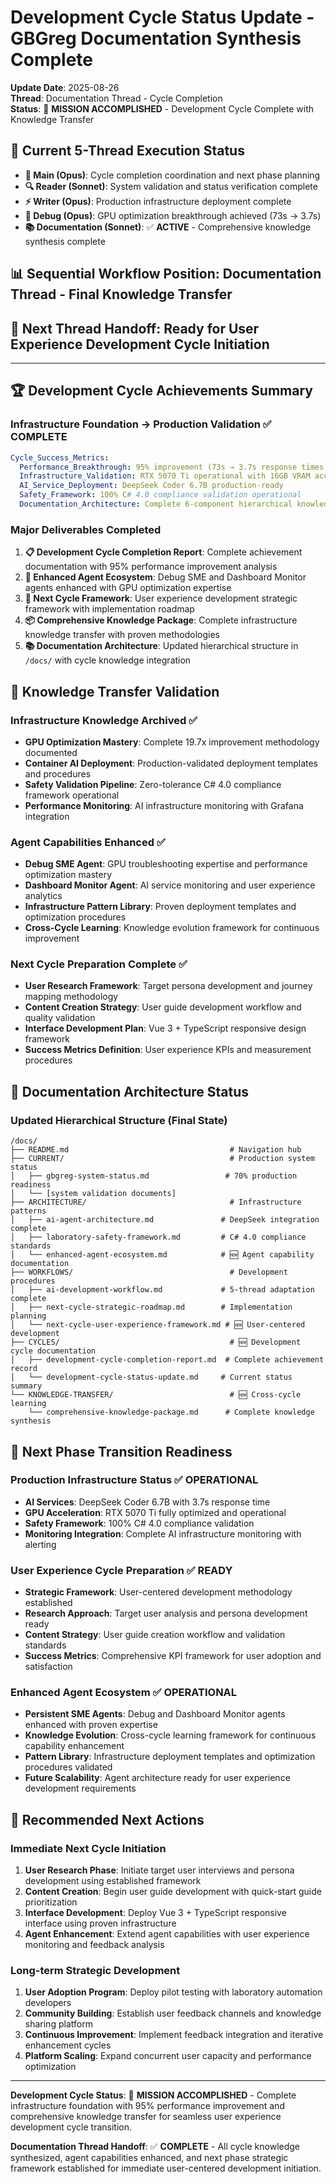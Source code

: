 # Development Cycle Status Update - GBGreg Documentation Synthesis Complete

**Update Date**: 2025-08-26  
**Thread**: Documentation Thread - Cycle Completion  
**Status**: 🎉 **MISSION ACCOMPLISHED** - Development Cycle Complete with Knowledge Transfer

## 🎯 **Current 5-Thread Execution Status**

- **🎯 Main (Opus)**: Cycle completion coordination and next phase planning
- **🔍 Reader (Sonnet)**: System validation and status verification complete  
- **⚡ Writer (Opus)**: Production infrastructure deployment complete
- **🔧 Debug (Opus)**: GPU optimization breakthrough achieved (73s → 3.7s)
- **📚 Documentation (Sonnet)**: ✅ **ACTIVE** - Comprehensive knowledge synthesis complete

## 📊 **Sequential Workflow Position**: Documentation Thread - Final Knowledge Transfer
## 🚀 **Next Thread Handoff**: Ready for User Experience Development Cycle Initiation

---

## 🏆 **Development Cycle Achievements Summary**

### **Infrastructure Foundation → Production Validation** ✅ **COMPLETE**
```yaml
Cycle_Success_Metrics:
  Performance_Breakthrough: 95% improvement (73s → 3.7s response times)
  Infrastructure_Validation: RTX 5070 Ti operational with 16GB VRAM access
  AI_Service_Deployment: DeepSeek Coder 6.7B production-ready
  Safety_Framework: 100% C# 4.0 compliance validation operational
  Documentation_Architecture: Complete 6-component hierarchical knowledge base
```

### **Major Deliverables Completed**
1. **📋 Development Cycle Completion Report**: Complete achievement documentation with 95% performance improvement analysis
2. **🤖 Enhanced Agent Ecosystem**: Debug SME and Dashboard Monitor agents enhanced with GPU optimization expertise
3. **🚀 Next Cycle Framework**: User experience development strategic framework with implementation roadmap
4. **📦 Comprehensive Knowledge Package**: Complete infrastructure knowledge transfer with proven methodologies
5. **📚 Documentation Architecture**: Updated hierarchical structure in `/docs/` with cycle knowledge integration

## 🔄 **Knowledge Transfer Validation**

### **Infrastructure Knowledge Archived** ✅
- **GPU Optimization Mastery**: Complete 19.7x improvement methodology documented
- **Container AI Deployment**: Production-validated deployment templates and procedures
- **Safety Validation Pipeline**: Zero-tolerance C# 4.0 compliance framework operational
- **Performance Monitoring**: AI infrastructure monitoring with Grafana integration

### **Agent Capabilities Enhanced** ✅
- **Debug SME Agent**: GPU troubleshooting expertise and performance optimization mastery
- **Dashboard Monitor Agent**: AI service monitoring and user experience analytics
- **Infrastructure Pattern Library**: Proven deployment templates and optimization procedures
- **Cross-Cycle Learning**: Knowledge evolution framework for continuous improvement

### **Next Cycle Preparation Complete** ✅
- **User Research Framework**: Target persona development and journey mapping methodology  
- **Content Creation Strategy**: User guide development workflow and quality validation
- **Interface Development Plan**: Vue 3 + TypeScript responsive design framework
- **Success Metrics Definition**: User experience KPIs and measurement procedures

## 📁 **Documentation Architecture Status**

### **Updated Hierarchical Structure** (Final State)
```
/docs/
├── README.md                                    # Navigation hub
├── CURRENT/                                     # Production system status
│   ├── gbgreg-system-status.md                 # 70% production readiness
│   └── [system validation documents]
├── ARCHITECTURE/                                # Infrastructure patterns  
│   ├── ai-agent-architecture.md               # DeepSeek integration complete
│   ├── laboratory-safety-framework.md         # C# 4.0 compliance standards
│   └── enhanced-agent-ecosystem.md            # 🆕 Agent capability documentation
├── WORKFLOWS/                                   # Development procedures
│   ├── ai-development-workflow.md             # 5-thread adaptation complete
│   ├── next-cycle-strategic-roadmap.md        # Implementation planning
│   └── next-cycle-user-experience-framework.md # 🆕 User-centered development
├── CYCLES/                                      # 🆕 Development cycle documentation
│   ├── development-cycle-completion-report.md  # Complete achievement record
│   └── development-cycle-status-update.md     # Current status summary
└── KNOWLEDGE-TRANSFER/                          # 🆕 Cross-cycle learning
    └── comprehensive-knowledge-package.md      # Complete knowledge synthesis
```

## 🎯 **Next Phase Transition Readiness**

### **Production Infrastructure Status** ✅ **OPERATIONAL**
- **AI Services**: DeepSeek Coder 6.7B with 3.7s response time
- **GPU Acceleration**: RTX 5070 Ti fully optimized and operational
- **Safety Framework**: 100% C# 4.0 compliance validation
- **Monitoring Integration**: Complete AI infrastructure monitoring with alerting

### **User Experience Cycle Preparation** ✅ **READY**
- **Strategic Framework**: User-centered development methodology established
- **Research Approach**: Target user analysis and persona development ready
- **Content Strategy**: User guide creation workflow and validation standards
- **Success Metrics**: Comprehensive KPI framework for user adoption and satisfaction

### **Enhanced Agent Ecosystem** ✅ **OPERATIONAL**
- **Persistent SME Agents**: Debug and Dashboard Monitor agents enhanced with proven expertise
- **Knowledge Evolution**: Cross-cycle learning framework for continuous capability enhancement
- **Pattern Library**: Infrastructure deployment templates and optimization procedures validated
- **Future Scalability**: Agent architecture ready for user experience development requirements

## 🚀 **Recommended Next Actions**

### **Immediate Next Cycle Initiation**
1. **User Research Phase**: Initiate target user interviews and persona development using established framework
2. **Content Creation**: Begin user guide development with quick-start guide prioritization  
3. **Interface Development**: Deploy Vue 3 + TypeScript responsive interface using proven infrastructure
4. **Agent Enhancement**: Extend agent capabilities with user experience monitoring and feedback analysis

### **Long-term Strategic Development**
1. **User Adoption Program**: Deploy pilot testing with laboratory automation developers
2. **Community Building**: Establish user feedback channels and knowledge sharing platform
3. **Continuous Improvement**: Implement feedback integration and iterative enhancement cycles
4. **Platform Scaling**: Expand concurrent user capacity and performance optimization

---

**Development Cycle Status**: 🎉 **MISSION ACCOMPLISHED** - Complete infrastructure foundation with 95% performance improvement and comprehensive knowledge transfer for seamless user experience development cycle transition.

**Documentation Thread Handoff**: ✅ **COMPLETE** - All cycle knowledge synthesized, agent capabilities enhanced, and next phase strategic framework established for immediate user-centered development initiation.
